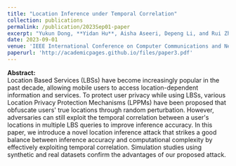 ```yaml
---
title: "Location Inference under Temporal Correlation"
collection: publications
permalink: /publication/2023Sep01-paper
excerpt: "Yukun Dong, **Yidan Hu**, Aisha Aseeri, Depeng Li, and Rui Zhang, Honolulu, HI, July 2023."
date: 2023-09-01
venue: 'IEEE International Conference on Computer Communications and Networks (ICCCN)'
paperurl: 'http://academicpages.github.io/files/paper3.pdf'
---
```

**Abstract:**  
Location Based Services (LBSs) have become increasingly popular in the past decade, allowing mobile users to access location-dependent information and services. To protect user privacy while using LBSs, various Location Privacy Protection Mechanisms (LPPMs) have been proposed that obfuscate users' true locations through random perturbation. However, adversaries can still exploit the temporal correlation between a user's locations in multiple LBS queries to improve inference accuracy. In this paper, we introduce a novel location inference attack that strikes a good balance between inference accuracy and computational complexity by effectively exploiting temporal correlation. Simulation studies using synthetic and real datasets confirm the advantages of our proposed attack.
